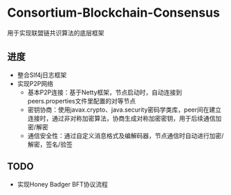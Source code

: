 # Consortium-Blockchain-Consensus
用于实现联盟链共识算法的底层框架
## 进度
- 整合Slf4j日志框架
- 实现P2P网络
  - 基本P2P连接：基于Netty框架，节点启动时，自动连接到peers.properties文件里配置的对等节点
  - 密钥协商：使用javax.crypto、java.security密码学类库，peer间在建立连接时，通过非对称加密算法，协商生成对称加密密钥，用于后续通信加密/解密
  - 通信安全性：通过自定义消息格式及编解码器，节点通信时自动进行加密/解密，签名/验签
## TODO
- 实现Honey Badger BFT协议流程

